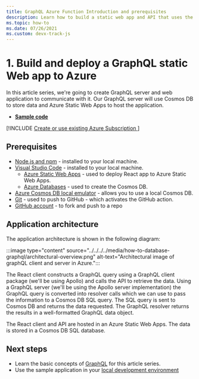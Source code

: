 ```yaml
---
title: GraphQL Azure Function Introduction and prerequisites 
description: Learn how to build a static web app and API that uses the Apollo GraphQL client and server libraries to build and run a trivia game app.
ms.topic: how-to
ms.date: 07/26/2021
ms.custom: devx-track-js
---
```


# 1. Build and deploy a GraphQL static Web app to Azure

In this article series, we're going to create GraphQL server and web application to communicate with it. Our GraphQL server will use Cosmos DB to store data and Azure Static Web Apps to host the application.

* [**Sample code**](https://github.com/Azure-Samples/js-e2e-graphql-cosmosdb-static-web-app)

[!INCLUDE [Create or use existing Azure Subscription ](../../../../includes/environment-subscription-h2.md)]

## Prerequisites

- [Node.js and npm](https://nodejs.org/en/download) - installed to your local machine.
- [Visual Studio Code](https://code.visualstudio.com/) - installed to your local machine. 
    - [Azure Static Web Apps](https://marketplace.visualstudio.com/items?itemName=ms-azuretools.vscode-azurestaticwebapps) - used to deploy React app to Azure Static Web Apps.
    - [Azure Databases](https://marketplace.visualstudio.com/items?itemName=ms-azuretools.vscode-cosmosdb) - used to create the Cosmos DB.
- [Azure Cosmos DB local emulator](/azure/cosmos-db/local-emulator) - allows you to use a local Cosmos DB. 
- [Git](https://git-scm.com/downloads) - used to push to GitHub - which activates the GitHub action.
- [GitHub account](https://github.com/join) - to fork and push to a repo

## Application architecture

The application architecture is shown in the following diagram:

:::image type="content" source="../../../../media/how-to-database-graphql/architectural-overview.png" alt-text="Architectural image of graphQL client and server in Azure.":::

The React client constructs a GraphQL query using a GraphQL client package (we'll be using Apollo) and calls the API to retrieve the data. Using a GraphQL server (we'll be using the Apollo server implementation) the GraphQL query is converted into resolver calls which we can use to pass the information to a Cosmos DB SQL query. The SQL query is sent to Cosmos DB and returns the data requested. The GraphQL resolver returns the results in a well-formatted GraphQL data object. 

The React client and API are hosted in an Azure Static Web Apps. The data is stored in a Cosmos DB SQL database.

## Next steps

* Learn the basic concepts of [GraphQL](graphql-basics.md) for this article series.
* Use the sample application in your [local development environment](local-development.md)
